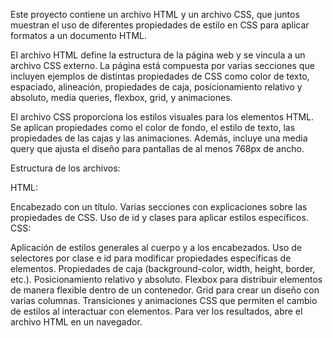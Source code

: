 Este proyecto contiene un archivo HTML y un archivo CSS, que juntos muestran el uso de diferentes propiedades de estilo en CSS para aplicar formatos a un documento HTML.

El archivo HTML define la estructura de la página web y se vincula a un archivo CSS externo. La página está compuesta por varias secciones que incluyen ejemplos de distintas propiedades de CSS como color de texto, espaciado, alineación, propiedades de caja, posicionamiento relativo y absoluto, media queries, flexbox, grid, y animaciones.

El archivo CSS proporciona los estilos visuales para los elementos HTML. Se aplican propiedades como el color de fondo, el estilo de texto, las propiedades de las cajas y las animaciones. Además, incluye una media query que ajusta el diseño para pantallas de al menos 768px de ancho.

Estructura de los archivos:

HTML:

Encabezado con un título.
Varias secciones con explicaciones sobre las propiedades de CSS.
Uso de id y clases para aplicar estilos específicos.
CSS:

Aplicación de estilos generales al cuerpo y a los encabezados.
Uso de selectores por clase e id para modificar propiedades específicas de elementos.
Propiedades de caja (background-color, width, height, border, etc.).
Posicionamiento relativo y absoluto.
Flexbox para distribuir elementos de manera flexible dentro de un contenedor.
Grid para crear un diseño con varias columnas.
Transiciones y animaciones CSS que permiten el cambio de estilos al interactuar con elementos.
Para ver los resultados, abre el archivo HTML en un navegador.
